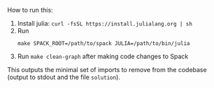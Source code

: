 How to run this:

1. Install julia: `curl -fsSL https://install.julialang.org | sh`
2. Run
   ```console
   make SPACK_ROOT=/path/to/spack JULIA=/path/to/bin/julia
   ```
3. Run `make clean-graph` after making code changes to Spack

This outputs the minimal set of imports to remove from the codebase (output to
stdout and the file `solution`).

